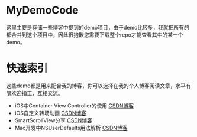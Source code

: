 # MyDemoCode
这里主要是存储一些博客中提到的demo项目，由于demo比较多，我就把所有的都合并到这个项目中，因此很抱歉您需要下载整个repo才能查看其中的某一个demo。
# 快速索引
这些demo都是用来配合我的博客，你可以选择在我的个人博客阅读文章，水平有限欢迎指正，互相交流。

* iOS中Container View Controller的使用 [CSDN博客](http://blog.csdn.net/wlaizff/article/details/50708978)
* iOS自定义转场动画 [CSDN博客](http://blog.csdn.net/wlaizff/article/details/50756715)
* SmartScrollView分享 [CSDN博客](http://blog.csdn.net/wlaizff/article/details/50779085)
* Mac开发中NSUserDefaults用法解析 [CSDN博客](http://blog.csdn.net/wlaizff/article/details/50878389)
